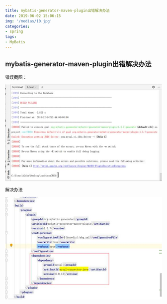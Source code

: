 ```yaml
---
title: mybatis-generator-maven-plugin出错解决办法
date: 2019-06-02 15:06:15
img: '/medias/10.jpg'
categories:
- spring
tags:
- MyBatis
---
```


## mybatis-generator-maven-plugin出错解决办法

错误截图：

![](media/45207bc398bed2a9f2d948c65f164bd1.jpeg)

解决办法

![](media/3cffb1f4133ac0947b9dd5f6d39a755b.jpeg)
